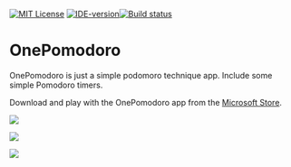 [![MIT License](https://img.shields.io/badge/license-MIT-green.svg?style=flat-square)](https://github.com/DinoChan/Kino.Toolkit.Wpf/blob/master/LICENSE) [![IDE-version](https://img.shields.io/badge/IDE-vs2019-purple.svg?style=flat-square)](https://visualstudio.microsoft.com/)[![Build status](https://build.appcenter.ms/v0.1/apps/575beba1-9e41-4128-b6ff-135ef2d3c77b/branches/master/badge)](https://appcenter.ms)


# OnePomodoro

OnePomodoro is just a simple podomoro technique app.
Include some simple Pomodoro timers.

Download and play with the OnePomodoro app from the [Microsoft Store](https://www.microsoft.com/zh-cn/p/onepomodoro/9nxpdp9gg880?activetab=pivot:overviewtab).

![](https://raw.githubusercontent.com/DinoChan/OnePomodoro/master/TheFirst.png?_sm_au_=iVVWJ65DN15Rbq16)

![](https://raw.githubusercontent.com/DinoChan/OnePomodoro/master/Gradients.png?_sm_au_=iVVWJ65DN15Rbq16)

![](https://raw.githubusercontent.com/DinoChan/OnePomodoro/master/GradientsWithBlend.gif?_sm_au_=iVVsWSPq4vSjMZq6)

